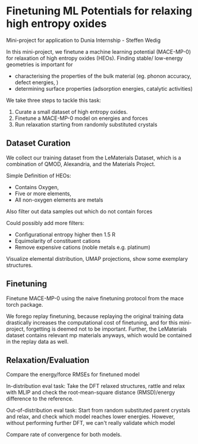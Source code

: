 # Finetuning ML Potentials for relaxing high entropy oxides

Mini-project for application to Dunia Internship - Steffen Wedig

In this mini-project, we finetune a machine learning potential (MACE-MP-0) for relaxation of high entropy oxides (HEOs). Finding stable/ low-energy geometries is important for

- characterising the properties of the bulk material (eg. phonon accuracy, defect energies, )
- determining surface properties (adsorption energies, catalytic activities)

We take three steps to tackle this task:

1. Curate a small dataset of high entropy oxides.
2. Finetune a MACE-MP-0 model on energies and forces
3. Run relaxation starting from randomly substituted crystals

## Dataset Curation

We collect our training dataset from the LeMaterials Dataset, which is a combination of QMOD, Alexandria, and the Materials Project.

Simple Definition of HEOs:

- Contains Oxygen,
- Five or more elements,
- All non-oxygen elements are metals

Also filter out data samples out which do not contain forces

Could possibly add more filters:

- Configurational entropy higher then 1.5 R
- Equimolarity of constituent cations
- Remove expensive cations (noble metals e.g. platinum)

Visualize elemental distribution, UMAP projections, show some exemplary structures.

## Finetuning

Finetune MACE-MP-0 using the naive finetuning protocol from the mace torch package.

We forego replay finetuning, because replaying the original training data drastically increases the computational cost of finetuning, and for this mini-project, forgetting is deemed not to be important. Further, the LeMaterials dataset contains relevant mp materials anyways, which would be contained in the replay data as well.

## Relaxation/Evaluation

Compare the energy/force RMSEs for finetuned model

In-distribution eval task: Take the DFT relaxed structures, rattle and relax with MLIP and check the root-mean-square distance (RMSD)/energy difference to the reference.

Out-of-distribution eval task: Start from random substituted parent crystals and relax, and check which model reaches lower energies. However, without performing further DFT, we can't really validate which model  

Compare rate of convergence for both models.

